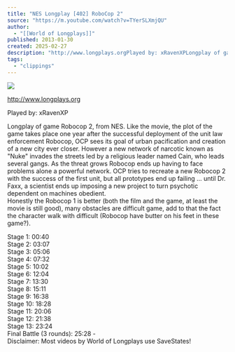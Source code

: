 ```yaml
---
title: "NES Longplay [402] RoboCop 2"
source: "https://m.youtube.com/watch?v=TYerSLXmjQU"
author:
  - "[[World of Longplays]]"
published: 2013-01-30
created: 2025-02-27
description: "http://www.longplays.orgPlayed by: xRavenXPLongplay of game Robocop 2, from NES. Like the movie, the plot of the game takes place one year after the successful deployment of the unit law enforceme"
tags:
  - "clippings"
---
```

![](https://www.youtube.com/watch?v=TYerSLXmjQU)  

http://www.longplays.org  
  
Played by: xRavenXP  
  
Longplay of game Robocop 2, from NES. Like the movie, the plot of the game takes place one year after the successful deployment of the unit law enforcement Robocop, OCP sees its goal of urban pacification and creation of a new city ever closer. However a new network of narcotic known as "Nuke" invades the streets led by a religious leader named Cain, who leads several gangs. As the threat grows Robocop ends up having to face problems alone a powerful network. OCP tries to recreate a new Robocop 2 with the success of the first unit, but all prototypes end up failing ... until Dr. Faxx, a scientist ends up imposing a new project to turn psychotic dependent on machines obedient.  
Honestly the Robocop 1 is better (both the film and the game, at least the movie is still good), many obstacles are difficult game, add to that the fact the character walk with difficult (Robocop have butter on his feet in these game?).  
  
Stage 1: 00:40  
Stage 2: 03:07  
Stage 3: 05:06  
Stage 4: 07:32  
Stage 5: 10:02  
Stage 6: 12:04  
Stage 7: 13:30  
Stage 8: 15:11  
Stage 9: 16:38  
Stage 10: 18:28  
Stage 11: 20:06  
Stage 12: 21:38  
Stage 13: 23:24  
Final Battle (3 rounds): 25:28 -  
Disclaimer: Most videos by World of Longplays use SaveStates!